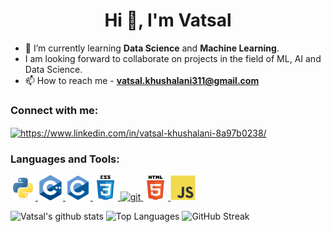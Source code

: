 <h1 align="center">Hi 👋, I'm Vatsal</h1>

- 🌱 I’m currently learning **Data Science** and **Machine Learning**.
- I am looking forward to collaborate on projects in the field of ML, AI and Data Science.
- 📫 How to reach me - **vatsal.khushalani311@gmail.com**
  
<h3 align="left">Connect with me:</h3>
<a href="https://www.linkedin.com/in/vatsal-khushalani-8a97b0238/" target="blank"><img align="center" src="https://raw.githubusercontent.com/rahuldkjain/github-profile-readme-generator/master/src/images/icons/Social/linked-in-alt.svg" alt="https://www.linkedin.com/in/vatsal-khushalani-8a97b0238/" height="30" width="40" /></a>

<h3 align="left">Languages and Tools:</h3>
<p>
<a href="https://www.python.org" target="_blank" rel="noreferrer"> <img src="https://raw.githubusercontent.com/devicons/devicon/master/icons/python/python-original.svg" alt="python" width="40" height="40" /> </a>
<a href="https://www.w3schools.com/cpp/" target="_blank" rel="noreferrer"> <img src="https://raw.githubusercontent.com/devicons/devicon/master/icons/cplusplus/cplusplus-original.svg" alt="cplusplus" width="40" height="40" /> </a> 
<a href="https://www.cprogramming.com/" target="_blank" rel="noreferrer"> <img src="https://raw.githubusercontent.com/devicons/devicon/master/icons/c/c-original.svg" alt="c" width="40" height="40" /> </a> 
<a href="https://www.w3schools.com/css/" target="_blank" rel="noreferrer"> <img src="https://raw.githubusercontent.com/devicons/devicon/master/icons/css3/css3-original-wordmark.svg" alt="css3" width="40" height="40" /> </a> 
<a href="https://git-scm.com/" target="_blank" rel="noreferrer"> <img src="https://www.vectorlogo.zone/logos/git-scm/git-scm-icon.svg" alt="git" width="40" height="40" /> </a>
<a href="https://www.w3.org/html/" target="_blank" rel="noreferrer"> <img src="https://raw.githubusercontent.com/devicons/devicon/master/icons/html5/html5-original-wordmark.svg" alt="html5" width="40" height="40" /> </a> 
<a href="https://developer.mozilla.org/en-US/docs/Web/JavaScript" target="_blank" rel="noreferrer"> <img src="https://raw.githubusercontent.com/devicons/devicon/master/icons/javascript/javascript-original.svg" alt="javascript" width="40" height="40" /> </a> 
</p>



![Vatsal's github stats](https://github-readme-stats.vercel.app/api?username=vatsal011&theme=highcontrast&count_private=true&show_icons=true&locale=en)
![Top Languages](https://github-readme-stats.vercel.app/api/top-langs?username=vatsal011&show_icons=true&locale=en&layout=compact&theme=highcontrast&count_private=true)
![GitHub Streak](https://github-readme-streak-stats.herokuapp.com/?user=vatsal011&theme=highcontrast&show_icons=true&count_private=true&locale=en)

<!--
**vatsal011/vatsal011** is a ✨ _special_ ✨ repository because its `README.md` (this file) appears on your GitHub profile.
-->

